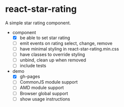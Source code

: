 # react-star-rating
A simple star rating component.

- component
  - [x] be able to set star rating
  - [ ] emit events on rating select, change, remove
  - [ ] have minimal styling in react-star-rating.min.css
  - [ ] have classes to override styling
  - [ ] unbind, clean up when removed
  - [ ] include tests
- demo
  - [x] gh-pages
  - [ ] CommonJS module support
  - [ ] AMD module support
  - [ ] Browser global support
  - [ ] show usage instructions